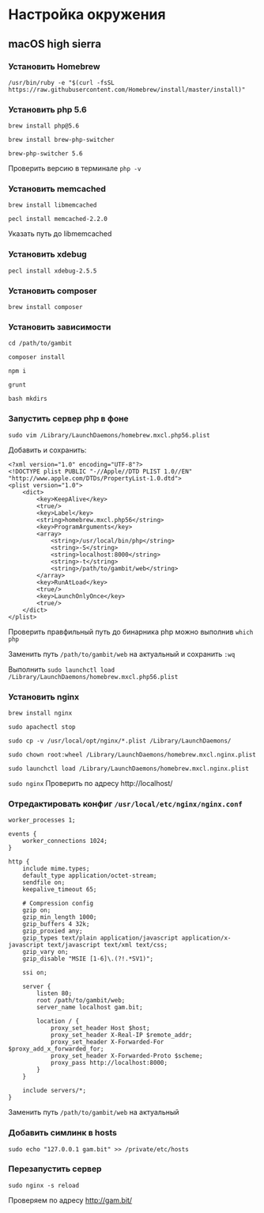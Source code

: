 # Настройка окружения
## macOS high sierra
### Установить Homebrew
`/usr/bin/ruby -e "$(curl -fsSL https://raw.githubusercontent.com/Homebrew/install/master/install)"`

### Установить php 5.6
`brew install php@5.6`

`brew install brew-php-switcher`

`brew-php-switcher 5.6`

Проверить версию в терминале `php -v`

### Установить memcached

`brew install libmemcached`

`pecl install memcached-2.2.0`

Указать путь до libmemcached

### Установить xdebug

`pecl install xdebug-2.5.5`

### Установить composer

`brew install composer`

### Установить зависимости

`cd /path/to/gambit`

`composer install`

`npm i`

`grunt`

`bash mkdirs`

### Запустить сервер php в фоне

`sudo vim /Library/LaunchDaemons/homebrew.mxcl.php56.plist`

Добавить и сохранить:

```
<?xml version="1.0" encoding="UTF-8"?>
<!DOCTYPE plist PUBLIC "-//Apple//DTD PLIST 1.0//EN" "http://www.apple.com/DTDs/PropertyList-1.0.dtd">
<plist version="1.0">
    <dict>
        <key>KeepAlive</key>
        <true/>
        <key>Label</key>
        <string>homebrew.mxcl.php56</string>
        <key>ProgramArguments</key>
        <array>
            <string>/usr/local/bin/php</string>
            <string>-S</string>
            <string>localhost:8000</string>
            <string>-t</string>
            <string>/path/to/gambit/web</string>
        </array>
        <key>RunAtLoad</key>
        <true/>
        <key>LaunchOnlyOnce</key>
        <true/>
    </dict>
</plist>
```
Проверить правфильный путь до бинарника php можно выполнив `which php`

Заменить путь `/path/to/gambit/web` на актуальный и сохранить `:wq`

Выполнить
`sudo launchctl load /Library/LaunchDaemons/homebrew.mxcl.php56.plist`

### Установить nginx

`brew install nginx`

`sudo apachectl stop`

`sudo cp -v /usr/local/opt/nginx/*.plist /Library/LaunchDaemons/`

`sudo chown root:wheel /Library/LaunchDaemons/homebrew.mxcl.nginx.plist`

`sudo launchctl load /Library/LaunchDaemons/homebrew.mxcl.nginx.plist`

`sudo nginx`
Проверить по адресу http://localhost/

### Отредактировать конфиг `/usr/local/etc/nginx/nginx.conf`

```
worker_processes 1;

events {
    worker_connections 1024;
}

http {
    include mime.types;
    default_type application/octet-stream;
    sendfile on;
    keepalive_timeout 65;

    # Compression config
    gzip on;
    gzip_min_length 1000;
    gzip_buffers 4 32k;
    gzip_proxied any;
    gzip_types text/plain application/javascript application/x-javascript text/javascript text/xml text/css;
    gzip_vary on;
    gzip_disable "MSIE [1-6]\.(?!.*SV1)";

    ssi on;

    server {
        listen 80;
        root /path/to/gambit/web;
        server_name localhost gam.bit;

        location / {
            proxy_set_header Host $host;
            proxy_set_header X-Real-IP $remote_addr;
            proxy_set_header X-Forwarded-For $proxy_add_x_forwarded_for;
            proxy_set_header X-Forwarded-Proto $scheme;
            proxy_pass http://localhost:8000;
        }
    }

    include servers/*;
}

```

Заменить путь `/path/to/gambit/web` на актуальный

### Добавить симлинк в hosts
`sudo echo "127.0.0.1 gam.bit" >> /private/etc/hosts`

### Перезапустить сервер
`sudo nginx -s reload`

Проверяем по адресу http://gam.bit/
